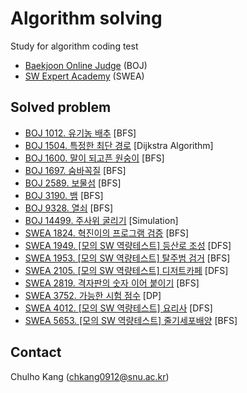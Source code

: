 
# Algorithm solving

Study for algorithm coding test

- [Baekjoon Online Judge](https://www.acmicpc.net/) (BOJ)
- [SW Expert Academy](https://swexpertacademy.com/main/main.do) (SWEA)

## Solved problem

- [BOJ 1012. 유기농 배추](https://www.acmicpc.net/problem/1012) [BFS]
- [BOJ 1504. 특정한 최단 경로](https://www.acmicpc.net/problem/1504) [Dijkstra Algorithm]
- [BOJ 1600. 말이 되고픈 원숭이](https://www.acmicpc.net/problem/1600) [BFS]
- [BOJ 1697. 숨바꼭질](https://www.acmicpc.net/problem/1697) [BFS]
- [BOJ 2589. 보물섬](https://www.acmicpc.net/problem/2589) [BFS]
- [BOJ 3190. 뱀](https://www.acmicpc.net/problem/3190) [BFS]
- [BOJ 9328. 열쇠](https://www.acmicpc.net/problem/9328) [BFS]
- [BOJ 14499. 주사위 굴리기](https://www.acmicpc.net/problem/14499) [Simulation]
- [SWEA 1824. 혁진이의 프로그램 검증](https://www.swexpertacademy.com/main/code/problem/problemDetail.do?contestProbId=AV4yLUiKDUoDFAUx&categoryId=AV4yLUiKDUoDFAUx&categoryType=CODE) [BFS]
- [SWEA 1949. [모의 SW 역량테스트] 등산로 조성](https://swexpertacademy.com/main/code/problem/problemDetail.do?contestProbId=AV5PoOKKAPIDFAUq&categoryId=AV5PoOKKAPIDFAUq&categoryType=CODE) [DFS]
- [SWEA 1953. [모의 SW 역량테스트] 탈주범 검거](https://swexpertacademy.com/main/code/problem/problemDetail.do?contestProbId=AV5PpLlKAQ4DFAUq&categoryId=AV5PpLlKAQ4DFAUq&categoryType=CODE) [BFS]
- [SWEA 2105. [모의 SW 역량테스트] 디저트카페](https://swexpertacademy.com/main/code/problem/problemDetail.do?contestProbId=AV5VwAr6APYDFAWu&categoryId=AV5VwAr6APYDFAWu&categoryType=CODE) [DFS]
- [SWEA 2819. 격자판의 숫자 이어 붙이기](https://www.swexpertacademy.com/main/code/problem/problemDetail.do?contestProbId=AV7I5fgqEogDFAXB&) [BFS]
- [SWEA 3752. 가능한 시험 점수](https://www.swexpertacademy.com/main/code/problem/problemDetail.do?contestProbId=AWHPkqBqAEsDFAUn&) [DP]
- [SWEA 4012. [모의 SW 역량테스트] 요리사](https://swexpertacademy.com/main/code/problem/problemDetail.do?contestProbId=AWIeUtVakTMDFAVH&categoryId=AWIeUtVakTMDFAVH&categoryType=CODE) [DFS]
- [SWEA 5653. [모의 SW 역량테스트] 줄기세포배양](https://www.swexpertacademy.com/main/code/problem/problemDetail.do?contestProbId=AWXRJ8EKe48DFAUo&categoryId=AWXRJ8EKe48DFAUo&categoryType=CODE) [BFS]

## Contact
Chulho Kang ([chkang0912@snu.ac.kr](mailto:chkang0912@snu.ac.kr))